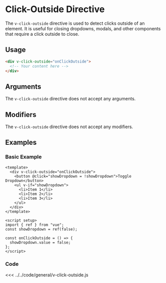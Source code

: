 # Click-Outside Directive

The `v-click-outside` directive is used to detect clicks outside of an element. It is useful for closing dropdowns, modals, and other components that require a click outside to close.

## Usage

```html
<div v-click-outside="onClickOutside">
  <!-- Your content here -->
</div>
```

## Arguments

The `v-click-outside` directive does not accept any arguments.

## Modifiers

The `v-click-outside` directive does not accept any modifiers.

## Examples

### Basic Example

```vue
<template>
  <div v-click-outside="onClickOutside">
    <button @click="showDropdown = !showDropdown">Toggle Dropdown</button>
    <ul v-if="showDropdown">
      <li>Item 1</li>
      <li>Item 2</li>
      <li>Item 3</li>
    </ul>
  </div>
</template>

<script setup>
import { ref } from "vue";
const showDropdown = ref(false);

const onClickOutside = () => {
  showDropdown.value = false;
};
</script>
```

### Code

<<< ../../code/general/v-click-outside.js